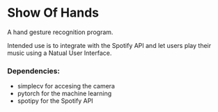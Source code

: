 Show Of Hands
==============

A hand gesture recognition program.

Intended use is to integrate with the Spotify API and let users play their music using a Natual User Interface.

### Dependencies:
  - simplecv for accesing the camera
  - pytorch for the machine learning
  - spotipy for the Spotify API
